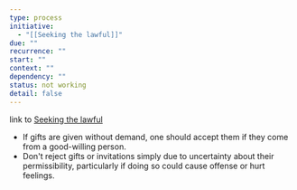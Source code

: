```yaml
---
type: process
initiative:
  - "[[Seeking the lawful]]"
due: ""
recurrence: ""
start: ""
context: ""
dependency: ""
status: not working
detail: false
---
```


link to [Seeking the lawful](Initiatives/worship/Seeking%20the%20lawful.md)

* If gifts are given without demand, one should accept them if they come from a good-willing person.
* Don't reject gifts or invitations simply due to uncertainty about their permissibility, particularly if doing so could cause offense or hurt feelings.
